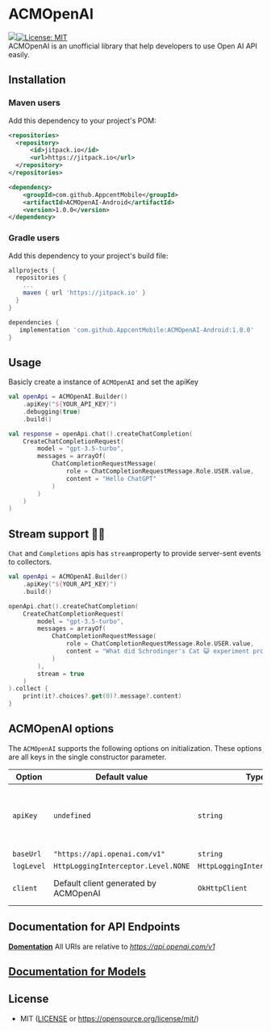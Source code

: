 # ACMOpenAI
[![](https://jitpack.io/v/AppcentMobile/ACMOpenAI-Android.svg)](https://jitpack.io/#AppcentMobile/ACMOpenAI-Android)[![License: MIT](https://img.shields.io/badge/License-MIT-yellow.svg)](https://opensource.org/licenses/MIT)<br>
ACMOpenAI is an unofficial library that help developers to use Open AI API easily.

## Installation
### Maven users

Add this dependency to your project's POM:

```xml
<repositories>
  <repository>
      <id>jitpack.io</id>
      <url>https://jitpack.io</url>
  </repository>
</repositories>

<dependency>
    <groupId>com.github.AppcentMobile</groupId>
    <artifactId>ACMOpenAI-Android</artifactId>
    <version>1.0.0</version>
</dependency>
```

### Gradle users

Add this dependency to your project's build file:

```groovy
allprojects {
  repositories {
    ...
    maven { url 'https://jitpack.io' }
  }
}

dependencies {
   implementation 'com.github.AppcentMobile:ACMOpenAI-Android:1.0.0'
}
```
## Usage
Basicly create a instance of ```ACMOpenAI```
and set the apiKey
```kotlin
val openApi = ACMOpenAI.Builder()
    .apiKey("${YOUR_API_KEY}")
    .debugging(true)
    .build()

val response = openApi.chat().createChatCompletion(
    CreateChatCompletionRequest(
        model = "gpt-3.5-turbo",
        messages = arrayOf(
            ChatCompletionRequestMessage(
                role = ChatCompletionRequestMessage.Role.USER.value,
                content = "Hello ChatGPT"
            )
        )
    )
)
```
## Stream support 🚀🚀
```Chat``` and ```Completions``` apis has ```stream```property to provide server-sent events to collectors.

```kotlin
val openApi = ACMOpenAI.Builder()
    .apiKey("${YOUR_API_KEY}")
    .build()

openApi.chat().createChatCompletion(
    CreateChatCompletionRequest(
        model = "gpt-3.5-turbo",
        messages = arrayOf(
            ChatCompletionRequestMessage(
                role = ChatCompletionRequestMessage.Role.USER.value,
                content = "What did Schrodinger's Cat 😺 experiment prove?"
            )
        ),
        stream = true
    )
).collect {
    print(it?.choices?.get(0)?.message?.content)
}
```

## ACMOpenAI options

The `ACMOpenAI` supports the following options on initialization. These options are all keys in the single constructor parameter.

| Option      | Default value              | Type         | Description                                                                                                                                                  |
| ----------- | -------------------------- | ------------ | ------------------------------------------------------------------------------------------------------------------------------------------------------------ |
| `apiKey`      | `undefined`                | `string`     | Bearer token for authentication. Should be given for every request  |           
| `baseUrl`  | `"https://api.openai.com/v1"`            | `string`   | Base URL   |
| `logLevel`    | `HttpLoggingInterceptor.Level.NONE`          | `HttpLoggingInterceptor.Level`     |  |
| `client`     | Default client generated by ACMOpenAI        | `OkHttpClient` | Define OkHttpClient by yourself |

<a name="documentation-for-api-endpoints"></a>
## Documentation for API Endpoints
[**Domentation**](docs/OpenAIApi.md)
All URIs are relative to *https://api.openai.com/v1*

<a name="documentation-for-models"></a>
## [Documentation for Models](docs)

## License

 * MIT ([LICENSE](LICENSE) or https://opensource.org/license/mit/)
